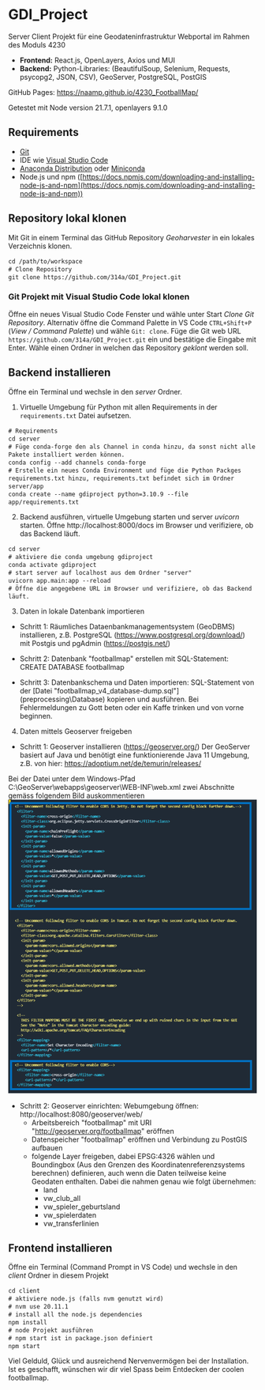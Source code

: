 # GDI_Project
Server Client Projekt für eine Geodateninfrastruktur Webportal im Rahmen des Moduls 4230

- **Frontend:** React.js, OpenLayers, Axios und MUI
- **Backend:** Python-Libraries: (BeautifulSoup, Selenium, Requests, psycopg2, JSON, CSV), GeoServer, PostgreSQL, PostGIS

GitHub Pages: https://naamp.github.io/4230_FootballMap/

Getestet mit Node version 21.7.1, openlayers 9.1.0

## Requirements

- [Git](https://git-scm.com/)
- IDE wie [Visual Studio Code](https://code.visualstudio.com/)
- [Anaconda Distribution](https://www.anaconda.com/products/distribution) oder [Miniconda](https://docs.conda.io/en/latest/miniconda.html)
- Node.js und npm ([https://docs.npmjs.com/downloading-and-installing-node-js-and-npm](https://docs.npmjs.com/downloading-and-installing-node-js-and-npm))

## Repository lokal klonen
Mit Git in einem Terminal das GitHub Repository *Geoharvester* in ein lokales Verzeichnis klonen.

``` shell
cd /path/to/workspace
# Clone Repository
git clone https://github.com/314a/GDI_Project.git
```

### Git Projekt mit Visual Studio Code lokal klonen
Öffne ein neues Visual Studio Code Fenster und wähle unter Start *Clone Git Repository*. Alternativ öffne die Command Palette in VS Code `CTRL+Shift+P` (*View / Command Palette*) und wähle `Git: clone`.
Füge die Git web URL `https://github.com/314a/GDI_Project.git` ein und bestätige die Eingabe mit Enter. Wähle einen Ordner in welchen das Repository *geklont* werden soll.


## Backend installieren
Öffne ein Terminal und wechsle in den *server* Ordner.
1. Virtuelle Umgebung für Python mit allen Requirements in der `requirements.txt` Datei aufsetzen.

```shell
# Requirements
cd server
# Füge conda-forge den als Channel in conda hinzu, da sonst nicht alle Pakete installiert werden können.
conda config --add channels conda-forge
# Erstelle ein neues Conda Environment und füge die Python Packges requirements.txt hinzu, requirements.txt befindet sich im Ordner server/app
conda create --name gdiproject python=3.10.9 --file app/requirements.txt
```

2. Backend ausführen, virtuelle Umgebung starten und server *uvicorn* starten. Öffne http://localhost:8000/docs im Browser und verifiziere, ob das Backend läuft.
``` shell
cd server
# aktiviere die conda umgebung gdiproject
conda activate gdiproject
# start server auf localhost aus dem Ordner "server"
uvicorn app.main:app --reload
# Öffne die angegebene URL im Browser und verifiziere, ob das Backend läuft.
```

3. Daten in lokale Datenbank importieren
- Schritt 1: Räumliches Dataenbankmanagementsystem (GeoDBMS) installieren, z.B. PostgreSQL (https://www.postgresql.org/download/) mit Postgis und pgAdmin (https://postgis.net/)

- Schritt 2: Datenbank "footballmap" erstellen mit SQL-Statement:
CREATE DATABASE footballmap

- Schritt 3: Datenbankschema und Daten importieren:
SQL-Statement von der [Datei "footballmap_v4_database-dump.sql"](preprocessing\Database\) kopieren und ausführen. Bei Fehlermeldungen zu Gott beten oder ein Kaffe trinken und von vorne beginnen.

4. Daten mittels Geoserver freigeben
- Schritt 1: Geoserver installieren (https://geoserver.org/)
Der GeoServer basiert auf Java und benötigt eine funktionierende Java 11 Umgebung, z.B. von hier: https://adoptium.net/de/temurin/releases/

Bei der Datei unter dem Windows-Pfad C:\GeoServer\webapps\geoserver\WEB-INF\web.xml zwei Abschnitte gemäss folgendem Bild auskommentieren
![Bild](docs/Bilder/geoserver-xml.png/)

- Schritt 2: Geoserver einrichten:
Webumgebung öffnen: http://localhost:8080/geoserver/web/
    - Arbeitsbereich "footballmap" mit URI "http://geoserver.org/footballmap" eröffnen
    - Datenspeicher "footballmap" eröffnen und Verbindung zu PostGIS aufbauen
    - folgende Layer freigeben, dabei EPSG:4326 wählen und Boundingbox (Aus den Grenzen des Koordinatenreferenzsystems berechnen) definieren, auch wenn die Daten teilweise keine Geodaten enthalten. Dabei die nahmen genau wie folgt übernehmen:
        - land
        - vw_club_all
        - vw_spieler_geburtsland
        - vw_spielerdaten
        - vw_transferlinien


## Frontend installieren
Öffne ein Terminal (Command Prompt in VS Code) und wechsle in den *client* Ordner in diesem Projekt

``` shell
cd client
# aktiviere node.js (falls nvm genutzt wird)
# nvm use 20.11.1
# install all the node.js dependencies
npm install
# node Projekt ausführen
# npm start ist in package.json definiert
npm start
```



Viel Gelduld, Glück und ausreichend Nervenvermögen bei der Installation. 
Ist es geschafft, wünschen wir dir viel Spass beim Entdecken der coolen footballmap.